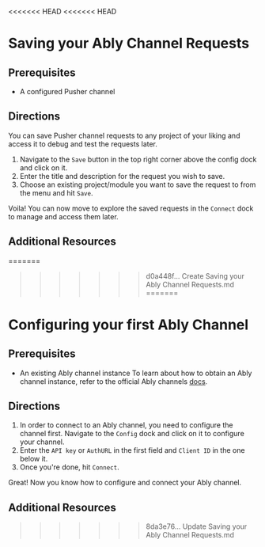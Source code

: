 <<<<<<< HEAD
<<<<<<< HEAD
# Saving your Ably Channel Requests

## Prerequisites 

- A configured Pusher channel 

## Directions 

You can save Pusher channel requests to any project of your liking and access it to debug and test the requests later.

1. Navigate to the `Save` button in the top right corner above the config dock and click on it.
2. Enter the title and description for the request you wish to save. 
3. Choose an existing project/module you want to save the request to from the menu and hit `Save`.

Voila! You can now move to explore the saved requests in the `Connect` dock to manage and access them later.

## Additional Resources 
=======

>>>>>>> d0a448f... Create Saving your Ably Channel Requests.md
=======
# Configuring your first Ably Channel

## Prerequisites 

- An existing Ably channel instance 
To learn about how to obtain an Ably channel instance, refer to the official Ably channels [docs](https://www.ably.io/documentation/realtime/channels). 

## Directions

1. In order to connect to an Ably channel, you need to configure the channel first. Navigate to the `Config` dock and click on it to configure your channel. 
2. Enter the `API key` or `AuthURL` in the first field and `Client ID` in the one below it.
3. Once you're done, hit `Connect`. 

Great! Now you know how to configure and connect your Ably channel. 

## Additional Resources 
>>>>>>> 8da3e76... Update Saving your Ably Channel Requests.md
